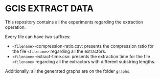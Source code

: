 # GCIS EXTRACT DATA

This repository contains all the experiments regarding the extraction operation.

Every file can have two suffixes:
- `<filename>`-compression-ratio.csv: presents the compression ratio for the file `<filename>` regarding all the extractors.
- `<filename>`-extract-time.csv: presents the extraction time for the file `<filename>` regarding all the extractors with different substring lengths.


Additionally, all the generated graphs are on the folder `graphs`.
